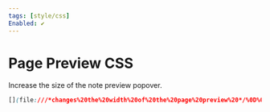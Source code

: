 ```yaml
---
tags: [style/css]
Enabled: ✔️
---
```

# Page Preview CSS

Increase the size of the note preview popover.

```css
[](file:///*changes%20the%20width%20of%20the%20page%20preview%20*/%0D%0A%0D%0A.theme-light,%0D%0A.theme-dark%20%7B%0D%0A%20%20%20%20--popover-width:%20800px;%0D%0A%20%20%20%20--popover-height:%20800px;%0D%0A%7D)
```
